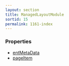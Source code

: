 ```yaml
---
layout: section
title: ManagedLayoutModule
sortid: 15
permalink: 1161-index
---
```


### Properties

* [entMetaData](Properties/entMetaData.md)
* [pageItem](Properties/pageItem.md)